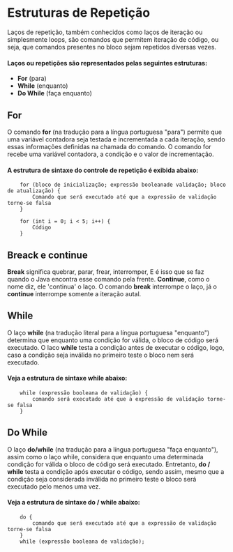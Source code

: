 # Estruturas de Repetição

Laços de repetição, também conhecidos como laços de iteração ou simplesmente loops, são comandos que permitem iteração de código, ou seja, que comandos presentes no bloco sejam repetidos diversas vezes.

#### Laços ou repetições são representados pelas seguintes estruturas: 

 - **For** (para)
 - **While** (enquanto)
 - **Do While** (faça enquanto)


## For

O comando **for** (na tradução para a língua portuguesa "para") permite que uma variável contadora seja testada e incrementada a cada iteração, sendo essas informações definidas na chamada do comando. O comando for recebe uma variável contadora, a condição e o valor de incrementação.

#### A estrutura de sintaxe do controle de repetição é exibida abaixo: 

		for (bloco de inicialização; expressão booleanade validação; bloco de atualização) {
			Comando que será executado até que a expressão de validação torne-se falsa
		}

		for (int i = 0; i < 5; i++) {
			Código
		}

## Breack e continue

**Break** significa quebrar, parar, frear, interromper, E é isso que se faz quando o Java encontra esse comando pela frente. **Continue**, como o nome diz, ele 'continua' o laço. O comando **break** interrompe o laço, já o **continue** interrompe somente a iteração autal.

## While

O laço **while** (na tradução literal para a língua portuguesa "enquanto") determina que enquanto uma condição for válida, o bloco de código será executado. O laco **while** testa a condição antes de executar o código, logo, caso a condição seja inválida no primeiro teste o bloco nem será executado.

#### Veja a estrutura de sintaxe **while** abaixo:

		while (expressão booleana de validação) {
			comando será executado até que a expressão de validação torne-se falsa
		}

## Do While

O laço **do/while** (na tradução para a língua portuguesa "faça enquanto"), assim como o laço while, considera que enquanto uma determinada condição for válida o bloco de código será executado. Entretanto, **do / while** testa a condição após executar o código, sendo assim, mesmo que a condição seja considerada inválida no primeiro teste o bloco será executado pelo menos uma vez.

#### Veja a estrutura de sintaxe do / while abaixo: 

		do {
			comando que será executado até que a expressão de validação torne-se falsa
		}
		while (expressão booleana de validação);
